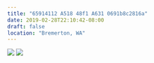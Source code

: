 ```yaml
---
title: "65914112 A518 48f1 A631 0691b8c2816a"
date: 2019-02-28T22:10:42-08:00
draft: false
location: "Bremerton, WA"
---
```


![](https://d17enza3bfujl8.cloudfront.net/L1000361.jpg)
![](https://d17enza3bfujl8.cloudfront.net/L1000368.jpg)

